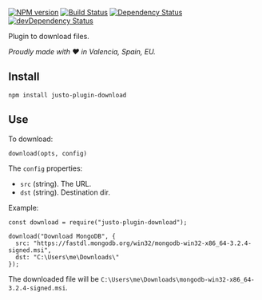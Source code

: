 [![NPM version](http://img.shields.io/npm/v/justo-plugin-download.svg)](https://www.npmjs.org/package/justo-plugin-download)
[![Build Status](https://travis-ci.org/justojsp/justo-plugin-download.svg?branch=master)](https://travis-ci.org/justojsp/justo-plugin-download)
[![Dependency Status](https://david-dm.org/justojsp/justo-plugin-download.svg)](https://david-dm.org/justojsp/justo-plugin-download)
[![devDependency Status](https://david-dm.org/justojsp/justo-plugin-download/dev-status.svg)](https://david-dm.org/justojsp/justo-plugin-download#info=devDependencies)

Plugin to download files.

*Proudly made with ♥ in Valencia, Spain, EU.*

## Install

```
npm install justo-plugin-download
```

## Use

To download:

```
download(opts, config)
```

The `config` properties:

- `src` (string). The URL.
- `dst` (string). Destination dir.

Example:

```
const download = require("justo-plugin-download");

download("Download MongoDB", {
  src: "https://fastdl.mongodb.org/win32/mongodb-win32-x86_64-3.2.4-signed.msi",
  dst: "C:\Users\me\Downloads\"
});
```

The downloaded file will be `C:\Users\me\Downloads\mongodb-win32-x86_64-3.2.4-signed.msi`.
